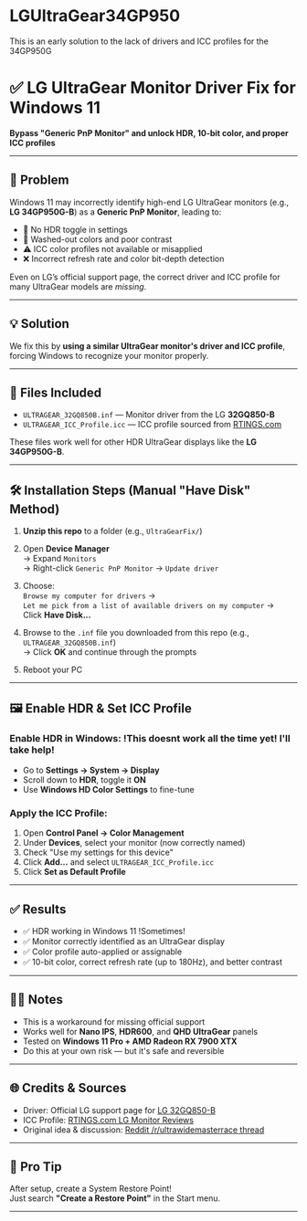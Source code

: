 # LGUltraGear34GP950
This is an early solution to the lack of drivers and ICC profiles for the 34GP950G
# ✅ LG UltraGear Monitor Driver Fix for Windows 11
**Bypass "Generic PnP Monitor" and unlock HDR, 10-bit color, and proper ICC profiles**

---

## 📌 Problem

Windows 11 may incorrectly identify high-end LG UltraGear monitors (e.g., **LG 34GP950G-B**) as a **Generic PnP Monitor**, leading to:

- 🛑 No HDR toggle in settings
- 🎨 Washed-out colors and poor contrast
- ⚠️ ICC color profiles not available or misapplied
- ❌ Incorrect refresh rate and color bit-depth detection

Even on LG’s official support page, the correct driver and ICC profile for many UltraGear models are *missing*.

---

## 💡 Solution

We fix this by **using a similar UltraGear monitor's driver and ICC profile**, forcing Windows to recognize your monitor properly.

---

## 📂 Files Included

- `ULTRAGEAR_32GQ850B.inf` — Monitor driver from the LG **32GQ850-B**
- `ULTRAGEAR_ICC_Profile.icc` — ICC profile sourced from [RTINGS.com](https://www.rtings.com/monitor)

These files work well for other HDR UltraGear displays like the **LG 34GP950G-B**.

---

## 🛠 Installation Steps (Manual "Have Disk" Method)

1. **Unzip this repo** to a folder (e.g., `UltraGearFix/`)

2. Open **Device Manager**  
   → Expand `Monitors`  
   → Right-click `Generic PnP Monitor` → `Update driver`

3. Choose:  
   `Browse my computer for drivers` →  
   `Let me pick from a list of available drivers on my computer` →  
   Click **Have Disk...**

4. Browse to the `.inf` file you downloaded from this repo (e.g., `ULTRAGEAR_32GQ850B.inf`)  
   → Click **OK** and continue through the prompts

5. Reboot your PC

---

## 🖼 Enable HDR & Set ICC Profile

### Enable HDR in Windows: !This doesnt work all the time yet! I'll take help!
- Go to **Settings → System → Display**
- Scroll down to **HDR**, toggle it **ON**
- Use **Windows HD Color Settings** to fine-tune

### Apply the ICC Profile:
1. Open **Control Panel → Color Management**
2. Under **Devices**, select your monitor (now correctly named)
3. Check "Use my settings for this device"
4. Click **Add…** and select `ULTRAGEAR_ICC_Profile.icc`
5. Click **Set as Default Profile**

---

## ✅ Results

- ✅ HDR working in Windows 11 !Sometimes!
- ✅ Monitor correctly identified as an UltraGear display
- ✅ Color profile auto-applied or assignable
- ✅ 10-bit color, correct refresh rate (up to 180Hz), and better contrast

---

## 🙋‍♂️ Notes

- This is a workaround for missing official support
- Works well for **Nano IPS**, **HDR600**, and **QHD UltraGear** panels
- Tested on **Windows 11 Pro + AMD Radeon RX 7900 XTX**
- Do this at your own risk — but it's safe and reversible

---

## 🌐 Credits & Sources

- Driver: Official LG support page for [LG 32GQ850-B](https://www.lg.com/us/support/product/lg-32GQ850-B.AUS)
- ICC Profile: [RTINGS.com LG Monitor Reviews](https://www.rtings.com/monitor)
- Original idea & discussion: [Reddit /r/ultrawidemasterrace thread](https://www.reddit.com/r/ultrawidemasterrace/comments/qj5wdf/lg_34gp950gb_driver/)

---

## 🧠 Pro Tip

After setup, create a System Restore Point!  
Just search **"Create a Restore Point"** in the Start menu.

---
